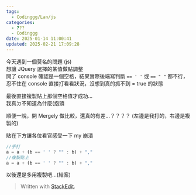 ```yaml
---
tags:
  - Codinggg/Lan/js
categories:
  - ???
  - Codinggg
date: 2025-01-14 11:00:41
updated: 2025-02-21 17:09:28
---
```

今天遇到一個莫名的問題 (js)  
想讓 JQuery 選擇的某值做點調整  
開了 console 確認是一個空格，結果實際後端寫判斷 `== ' '` 或 `== " "` 都不行，忍不住在 console 直接打看看狀況，沒想到真的抓不到 = true 的狀態

最後直接複製貼上那個空格值才成功...  
我真ㄉ不知道為什麼(抱頭

順便一說，開 Mergely 做比較，還真的有差...？？？？ (左邊是我打的，右邊是複製的)

貼在下方讓各位看官感受一下 my 崩潰

``` js
//手打
a = a + (b == ' ' ? "" : b) + ","
//複製貼上
a = a + (b == ' ' ? "" : b) + ","
```

以後還是多用複製吧...(結案)

> Written with [StackEdit](https://stackedit.io/).